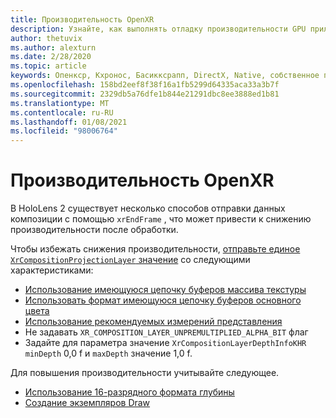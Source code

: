 ```yaml
---
title: Производительность OpenXR
description: Узнайте, как выполнять отладку производительности GPU приложений Опенкср Mixed Reality.
author: thetuvix
ms.author: alexturn
ms.date: 2/28/2020
ms.topic: article
keywords: Опенкср, Кхронос, Басикксрапп, DirectX, Native, собственное приложение, настраиваемое ядро, по промежуточного слоя, производительность, оптимизация, отладка GPU, Рендердок, PIX
ms.openlocfilehash: 158bd2eef8f38f16a1fb5299d64335aca33a3b7f
ms.sourcegitcommit: 2329db5a76dfe1b844e21291dbc8ee3888ed1b81
ms.translationtype: MT
ms.contentlocale: ru-RU
ms.lasthandoff: 01/08/2021
ms.locfileid: "98006764"
---
```

# <a name="openxr-performance"></a>Производительность OpenXR

В HoloLens 2 существует несколько способов отправки данных композиции с помощью `xrEndFrame` , что может привести к снижению производительности после обработки.

Чтобы избежать снижения производительности, [отправьте единое `XrCompositionProjectionLayer` значение](openxr-best-practices.md#use-a-single-projection-layer) со следующими характеристиками:

* [Использование имеющуюся цепочку буферов массива текстуры](openxr-best-practices.md#render-with-texture-array-and-vprt)
* [Использовать формат имеющуюся цепочку буферов основного цвета](openxr-best-practices.md#select-a-swapchain-format)
* [Использование рекомендуемых измерений представления](openxr-best-practices.md#render-with-recommended-rendering-parameters-and-frame-timing)
* Не задавать `XR_COMPOSITION_LAYER_UNPREMULTIPLIED_ALPHA_BIT` флаг
* Задайте для параметра значение `XrCompositionLayerDepthInfoKHR` `minDepth` 0,0 f и `maxDepth` значение 1,0 f.

Для повышения производительности учитывайте следующее.

* [Использование 16-разрядного формата глубины](openxr-best-practices.md#choose-a-reasonable-depth-range)
* [Создание экземпляров Draw](openxr-best-practices.md#render-with-texture-array-and-vprt)
